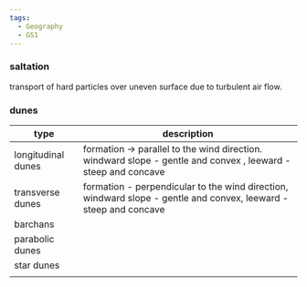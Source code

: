 ```yaml
---
tags:
  - Geography
  - GS1
---
```

### saltation
transport of hard particles over uneven surface due to turbulent air flow.

### dunes

| type               | description                                                                                                      |
| ------------------ | ---------------------------------------------------------------------------------------------------------------- |
| longitudinal dunes | formation -> parallel to the wind direction. windward slope - gentle and convex , leeward - steep and concave    |
| transverse dunes   | formation - perpendicular to the wind direction, windward slope - gentle and convex, leeward - steep and concave |
| barchans           |                                                                                                                  |
| parabolic dunes    |                                                                                                                  |
| star dunes         |                                                                                                                  |
|                    |                                                                                                                  |

